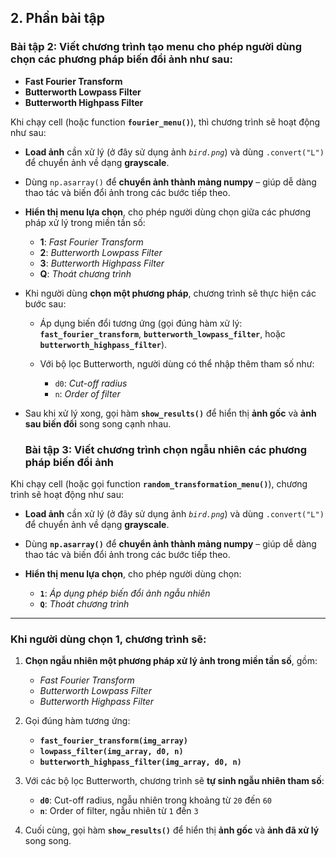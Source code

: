 
## 2. Phần bài tập

### **Bài tập 2: Viết chương trình tạo menu cho phép người dùng chọn các phương pháp biến đổi ảnh như sau:**

* **Fast Fourier Transform**
* **Butterworth Lowpass Filter**
* **Butterworth Highpass Filter**

Khi chạy cell (hoặc function **`fourier_menu()`**), thì chương trình sẽ hoạt động như sau:

* **Load ảnh** cần xử lý (ở đây sử dụng ảnh *`bird.png`*) và dùng `.convert("L")` để chuyển ảnh về dạng **grayscale**.

* Dùng `np.asarray()` để **chuyển ảnh thành mảng numpy** – giúp dễ dàng thao tác và biến đổi ảnh trong các bước tiếp theo.

* **Hiển thị menu lựa chọn**, cho phép người dùng chọn giữa các phương pháp xử lý trong miền tần số:

  * **1**: *Fast Fourier Transform*
  * **2**: *Butterworth Lowpass Filter*
  * **3**: *Butterworth Highpass Filter*
  * **Q**: *Thoát chương trình*

* Khi người dùng **chọn một phương pháp**, chương trình sẽ thực hiện các bước sau:

  * Áp dụng biến đổi tương ứng (gọi đúng hàm xử lý: **`fast_fourier_transform`**, **`butterworth_lowpass_filter`**, hoặc **`butterworth_highpass_filter`**).

  * Với bộ lọc Butterworth, người dùng có thể nhập thêm tham số như:

    * `d0`: *Cut-off radius*
    * `n`: *Order of filter*

* Sau khi xử lý xong, gọi hàm **`show_results()`** để hiển thị **ảnh gốc** và **ảnh sau biến đổi** song song cạnh nhau.

  ### **Bài tập 3: Viết chương trình chọn ngẫu nhiên các phương pháp biến đổi ảnh**

Khi chạy cell (hoặc gọi function **`random_transformation_menu()`**), chương trình sẽ hoạt động như sau:

* **Load ảnh** cần xử lý (ở đây sử dụng ảnh *`bird.png`*) và dùng `.convert("L")` để chuyển ảnh về dạng **grayscale**.

* Dùng **`np.asarray()`** để **chuyển ảnh thành mảng numpy** – giúp dễ dàng thao tác và biến đổi ảnh trong các bước tiếp theo.

* **Hiển thị menu lựa chọn**, cho phép người dùng chọn:

  * **`1`**: *Áp dụng phép biến đổi ảnh ngẫu nhiên*
  * **`Q`**: *Thoát chương trình*

---

###  Khi người dùng chọn **1**, chương trình sẽ:

1. **Chọn ngẫu nhiên một phương pháp xử lý ảnh trong miền tần số**, gồm:

   * *Fast Fourier Transform*
   * *Butterworth Lowpass Filter*
   * *Butterworth Highpass Filter*

2. Gọi đúng hàm tương ứng:

   * **`fast_fourier_transform(img_array)`**
   * **`lowpass_filter(img_array, d0, n)`**
   * **`butterworth_highpass_filter(img_array, d0, n)`**

3. Với các bộ lọc Butterworth, chương trình sẽ **tự sinh ngẫu nhiên tham số**:

   * **`d0`**: Cut-off radius, ngẫu nhiên trong khoảng từ `20` đến `60`
   * **`n`**: Order of filter, ngẫu nhiên từ `1` đến `3`

4. Cuối cùng, gọi hàm **`show_results()`** để hiển thị **ảnh gốc** và **ảnh đã xử lý** song song.




